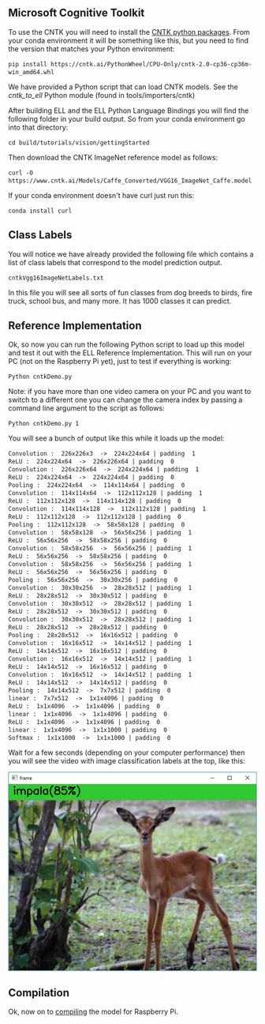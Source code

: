 
## Microsoft Cognitive Toolkit

To use the CNTK you will need to install the [CNTK python packages](https://docs.microsoft.com/en-us/cognitive-toolkit/setup-linux-python).
From your conda environment it will be something like this, but you need to find
the version that matches your Python environment:

    pip install https://cntk.ai/PythonWheel/CPU-Only/cntk-2.0-cp36-cp36m-win_amd64.whl

We have provided a Python script that can load CNTK models.
See the *cntk_to_ell* Python module (found in tools/importers/cntk)

After building ELL and the ELL Python Language Bindings you will find the following folder in your build output.
So from your conda environment go into that directory:

    cd build/tutorials/vision/gettingStarted

Then download the CNTK ImageNet reference model as follows:

    curl -O https://www.cntk.ai/Models/Caffe_Converted/VGG16_ImageNet_Caffe.model

If your conda environment doesn't have curl just run this:

    conda install curl

## Class Labels

You will notice we have already provided the following file which contains a list of class labels that correspond to the model prediction output.

    cntkVgg16ImageNetLabels.txt

In this file you will see all sorts of fun classes from dog breeds to birds, fire truck, school bus, and many more.  It has 1000 classes it can predict.


## Reference Implementation

Ok, so now you can run the following Python script to load up this model and test it out with the ELL Reference Implementation.
This will run on your PC (not on the Raspberry Pi yet), just to test if everything is working:

    Python cntkDemo.py

Note: if you have more than one video camera on your PC and you want to switch to a different one you can change the camera index by
passing a command line argument to the script as follows:

    Python cntkDemo.py 1

You will see a bunch of output like this while it loads up the model:

    Convolution :  226x226x3  ->  224x224x64 | padding  1
    ReLU :  224x224x64  ->  226x226x64 | padding  0
    Convolution :  226x226x64  ->  224x224x64 | padding  1
    ReLU :  224x224x64  ->  224x224x64 | padding  0
    Pooling :  224x224x64  ->  114x114x64 | padding  0
    Convolution :  114x114x64  ->  112x112x128 | padding  1
    ReLU :  112x112x128  ->  114x114x128 | padding  0
    Convolution :  114x114x128  ->  112x112x128 | padding  1
    ReLU :  112x112x128  ->  112x112x128 | padding  0
    Pooling :  112x112x128  ->  58x58x128 | padding  0
    Convolution :  58x58x128  ->  56x56x256 | padding  1
    ReLU :  56x56x256  ->  58x58x256 | padding  0
    Convolution :  58x58x256  ->  56x56x256 | padding  1
    ReLU :  56x56x256  ->  58x58x256 | padding  0
    Convolution :  58x58x256  ->  56x56x256 | padding  1
    ReLU :  56x56x256  ->  56x56x256 | padding  0
    Pooling :  56x56x256  ->  30x30x256 | padding  0
    Convolution :  30x30x256  ->  28x28x512 | padding  1
    ReLU :  28x28x512  ->  30x30x512 | padding  0
    Convolution :  30x30x512  ->  28x28x512 | padding  1
    ReLU :  28x28x512  ->  30x30x512 | padding  0
    Convolution :  30x30x512  ->  28x28x512 | padding  1
    ReLU :  28x28x512  ->  28x28x512 | padding  0
    Pooling :  28x28x512  ->  16x16x512 | padding  0
    Convolution :  16x16x512  ->  14x14x512 | padding  1
    ReLU :  14x14x512  ->  16x16x512 | padding  0
    Convolution :  16x16x512  ->  14x14x512 | padding  1
    ReLU :  14x14x512  ->  16x16x512 | padding  0
    Convolution :  16x16x512  ->  14x14x512 | padding  1
    ReLU :  14x14x512  ->  14x14x512 | padding  0
    Pooling :  14x14x512  ->  7x7x512 | padding  0
    linear :  7x7x512  ->  1x1x4096 | padding  0
    ReLU :  1x1x4096  ->  1x1x4096 | padding  0
    linear :  1x1x4096  ->  1x1x4096 | padding  0
    ReLU :  1x1x4096  ->  1x1x4096 | padding  0
    linear :  1x1x4096  ->  1x1x1000 | padding  0
    Softmax :  1x1x1000  ->  1x1x1000 | padding  0

    
Wait for a few seconds (depending on your computer performance) then you will see the video with image
classification labels at the top, like this:

![screenshot](Screenshot.png)

## Compilation

Ok, now on to [compiling](Compiling.md) the model for Raspberry Pi.